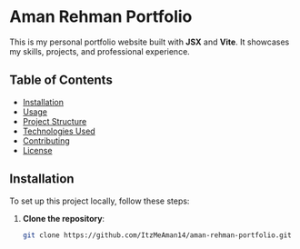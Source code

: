 # Aman Rehman Portfolio

This is my personal portfolio website built with **JSX** and **Vite**. It showcases my skills, projects, and professional experience.

## Table of Contents

- [Installation](#installation)
- [Usage](#usage)
- [Project Structure](#project-structure)
- [Technologies Used](#technologies-used)
- [Contributing](#contributing)
- [License](#license)

## Installation

To set up this project locally, follow these steps:

1. **Clone the repository**:
   ```bash
   git clone https://github.com/ItzMeAman14/aman-rehman-portfolio.git
